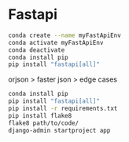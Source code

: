 # Fastapi

```bash
conda create --name myFastApiEnv
conda activate myFastApiEnv
conda deactivate
conda install pip
pip install "fastapi[all]"
```

orjson > faster
json > edge cases

```bash
conda install pip
pip install "fastapi[all]"
pip install -r requirements.txt
pip install flake8
flake8 path/to/code/
django-admin startproject app
```